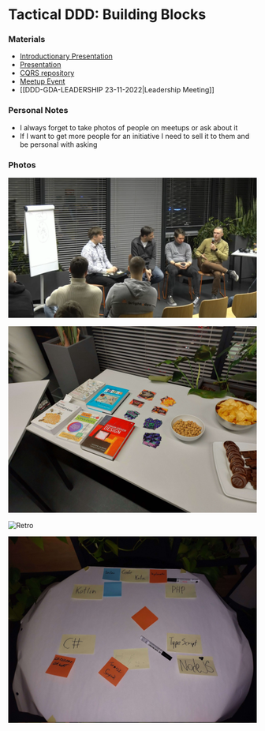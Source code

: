 # Tactical DDD: Building Blocks


### Materials

- [Introductionary Presentation](https://gitlab.com/oneacik/lifecycle/-/blob/master/prezentacje%20i%20warsztaty/presentation/DDD-GDA-11-2022-ddd-building-blocks/template.pdf)
- [Presentation](https://docs.google.com/presentation/d/1aCNpLNSvyNVlh_4sRBV97GPUiwGHan0XebB6MOAiAJU/edit#slide=id.p)
- [CQRS repository](https://github.com/Efpkaf/DDD-basic-components)
- [Meetup Event](https://www.meetup.com/pl-PL/ddd-gda/events/289396427/)
- [[DDD-GDA-LEADERSHIP 23-11-2022|Leadership Meeting]]

### Personal Notes

- I always forget to take photos of people on meetups or ask about it
- If I want to get more people for an initiative I need to sell it to them and be personal with asking



### Photos

![INTERVIEW](INTERVIEW.png)

![Books And Cookies](BOOKS.jpg)

![Retro](Mindoo/public/Events/DDD-GDA/2022-11-23/RETRO.jpg)

![Helpers for Code Kata](HELPERS.jpg)